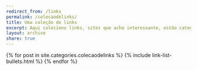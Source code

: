 ```yaml
---
redirect_from: /links
permalink: /colecaodelinks/
title: Uma coleção de links
excerpt: Aqui coleciono links, sites que acho interessante, estão categorizados pelas tags que representam.
layout: archive
share: true 
---
```

<div class="bullets">
{% for post in site.categories.colecaodelinks %}
   {% include link-list-bullets.html %}
{% endfor %}
</div><!-- /.bullets -->
